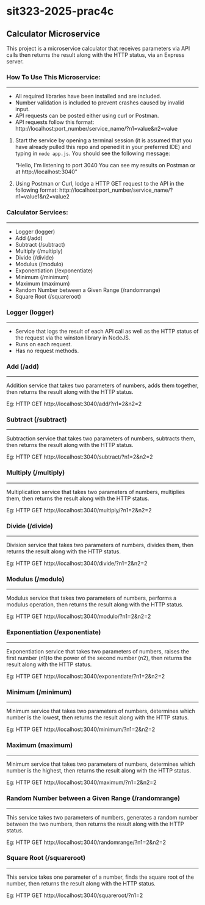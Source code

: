 # sit323-2025-prac4c

## Calculator Microservice

This project is a microservice calculator that receives parameters via API calls then returns the result along with the HTTP status, via an Express server.

### How To Use This Microservice:
---
- All required libraries have been installed and are included.
- Number validation is included to prevent crashes caused by invalid input.
- API requests can be posted either using curl or Postman.
- API requests follow this format:
    http://localhost:port_number/service_name/?n1=value&n2=value

1. Start the service by opening a terminal session (it is assumed that you have already pulled this repo and opened it in your preferred IDE) and typing in `node app.js`. You should see the following message:
    
    "Hello, I'm listening to port 3040
    You can see my results on Postman or at http://localhost:3040"

2. Using Postman or Curl, lodge a HTTP GET request to the API in the following format: 
    http://localhost:port_number/service_name/?n1=value1&n2=value2

### Calculator Services:
---
- Logger (logger)
- Add (/add)
- Subtract (/subtract)
- Multiply (/multiply)
- Divide (/divide)
- Modulus (/modulo)
- Exponentiation (/exponentiate)
- Minimum (/minimum)
- Maximum (maximum)
- Random Number between a Given Range (/randomrange)
- Square Root (/squareroot)

### Logger (logger)
---

- Service that logs the result of each API call as well as the HTTP status of the request via the winston library in NodeJS.
- Runs on each request.
- Has no request methods.


### Add (/add)
---
Addition service that takes two parameters of numbers, adds them together, then returns the result along with the HTTP status.

Eg: HTTP GET http://localhost:3040/add/?n1=2&n2=2


### Subtract (/subtract)
---
Subtraction service that takes two parameters of numbers, subtracts them, then returns the result along with the HTTP status.

Eg: HTTP GET http://localhost:3040/subtract/?n1=2&n2=2

### Multiply (/multiply)
---
Multiplication service that takes two parameters of numbers, multiplies them, then returns the result along with the HTTP status.

Eg: HTTP GET http://localhost:3040/multiply/?n1=2&n2=2

### Divide (/divide)
---
Division service that takes two parameters of numbers, divides them, then returns the result along with the HTTP status.

Eg: HTTP GET http://localhost:3040/divide/?n1=2&n2=2

### Modulus (/modulo)
---
Modulus service that takes two parameters of numbers, performs a modulus operation, then returns the result along with the HTTP status.

Eg: HTTP GET http://localhost:3040/modulo/?n1=2&n2=2

### Exponentiation (/exponentiate)
---
Exponentiation service that takes two parameters of numbers, raises the first number (n1)to the power of the second number (n2), then returns the result along with the HTTP status.

Eg: HTTP GET http://localhost:3040/exponentiate/?n1=2&n2=2

### Minimum (/minimum)
---
Minimum service that takes two parameters of numbers, determines which number is the lowest, then returns the result along with the HTTP status.

Eg: HTTP GET http://localhost:3040/minimum/?n1=2&n2=2

### Maximum (maximum)
---
Minimum service that takes two parameters of numbers, determines which number is the highest, then returns the result along with the HTTP status.

Eg: HTTP GET http://localhost:3040/maximum/?n1=2&n2=2

### Random Number between a Given Range (/randomrange)
---
This service takes two parameters of numbers, generates a random number between the two numbers, then returns the result along with the HTTP status.

Eg: HTTP GET http://localhost:3040/randomrange/?n1=2&n2=2

### Square Root (/squareroot)
---
This service takes one parameter of a number, finds the square root of the number, then returns the result along with the HTTP status.

Eg: HTTP GET http://localhost:3040/squareroot/?n1=2



